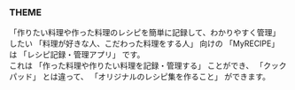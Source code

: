 ### THEME

「作りたい料理や作った料理のレシピを簡単に記録して、わかりやすく管理」 したい
「料理が好きな人、こだわった料理をする人」 向けの
「MyRECIPE」 は
「レシピ記録・管理アプリ」 です。  
これは 「作った料理や作りたい料理を記録・管理する」 ことができ、
「クックパッド」 とは違って、
「オリジナルのレシピ集を作ること」 ができます。
